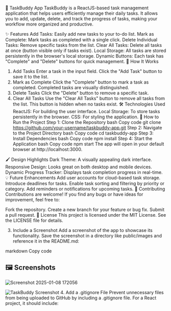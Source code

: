 🌟 TaskBuddy App
TaskBuddy is a ReactJS-based task management application that helps users efficiently manage their daily tasks. It allows you to add, update, delete, and track the progress of tasks, making your workflow more organized and productive.

✨ Features
Add Tasks: Easily add new tasks to your to-do list.
Mark as Complete: Mark tasks as completed with a single click.
Delete Individual Tasks: Remove specific tasks from the list.
Clear All Tasks: Delete all tasks at once (button visible only if tasks exist).
Local Storage: All tasks are stored persistently in the browser's local storage.
Dynamic Buttons: Each task has "Complete" and "Delete" buttons for quick management.
🔧 How It Works
1. Add Tasks
Enter a task in the input field.
Click the "Add Task" button to save it to the list.
2. Mark as Complete
Click the "Complete" button to mark a task as completed.
Completed tasks are visually distinguished.
3. Delete Tasks
Click the "Delete" button to remove a specific task.
4. Clear All Tasks
Use the "Clear All Tasks" button to remove all tasks from the list.
This button is hidden when no tasks exist.
🛠️ Technologies Used
ReactJS: For building the user interface.
Local Storage: To store tasks persistently in the browser.
CSS: For styling the application.
🚀 How to Run the Project
Step 1: Clone the Repository
bash
Copy code
git clone https://github.com/your-username/taskbuddy-app.git
Step 2: Navigate to the Project Directory
bash
Copy code
cd taskbuddy-app
Step 3: Install Dependencies
bash
Copy code
npm install
Step 4: Start the Application
bash
Copy code
npm start
The app will open in your default browser at http://localhost:3000.

🖌️ Design Highlights
Dark Theme: A visually appealing dark interface.
Responsive Design: Looks great on both desktop and mobile devices.
Dynamic Progress Tracker: Displays task completion progress in real-time.
💡 Future Enhancements
Add user accounts for cloud-based task storage.
Introduce deadlines for tasks.
Enable task sorting and filtering by priority or category.
Add reminders or notifications for upcoming tasks.
🤝 Contributing
Contributions are welcome! If you find any bugs or have ideas for improvement, feel free to:

Fork the repository.
Create a new branch for your feature or bug fix.
Submit a pull request.
📜 License
This project is licensed under the MIT License. See the LICENSE file for details.

3. Include a Screenshot
Add a screenshot of the app to showcase its functionality. Save the screenshot in a directory like public/images and reference it in the README.md:

markdown
Copy code
## 🖼️ **Screenshots**
![Screenshot 2025-01-08 172056](https://github.com/user-attachments/assets/e3347fa9-fcae-4dde-bca5-2152584287ae)

![TaskBuddy Screenshot](public/images/taskbuddy-screenshot.png)
4. Add a .gitignore File
Prevent unnecessary files from being uploaded to GitHub by including a .gitignore file. For a React project, it should include:


